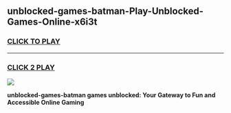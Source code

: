
## unblocked-games-batman-Play-Unblocked-Games-Online-x6i3t
<h3>
<a href="https://premium76.site?title=unblocked-games-batman&ref=24A">CLICK TO PLAY</a></h3>
<hr>

<h3>
<a href="https://premium76.site?title=unblocked-games-batman&ref=24A">CLICK 2 PLAY</a>
  
</h3>

<a href="https://premium76.site?title=unblocked-games-batman&ref=24A"><img src="https://clearcache.store/games.png"></a>


**unblocked-games-batman games unblocked: Your Gateway to Fun and Accessible Online Gaming**
